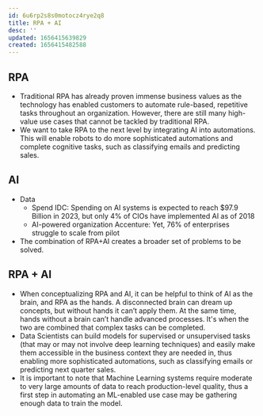```yaml
---
id: 6u6rp2s8s0motocz4rye2q8
title: RPA + AI
desc: ''
updated: 1656415639829
created: 1656415482588
---
```


## RPA

- Traditional RPA has already proven immense business values as the technology has enabled customers to automate rule-based, repetitive tasks throughout an organization. However, there are still many high-value use cases that cannot be tackled by traditional RPA.
- We want to take RPA to the next level by integrating AI into automations. This will enable robots to do more sophisticated automations and complete cognitive tasks, such as classifying emails and predicting sales.

## AI

- Data
  - Spend IDC: Spending on AI systems is expected to reach $97.9 Billion in 2023, but only 4% of CIOs have implemented AI as of 2018
  - AI-powered organization Accenture: Yet, 76% of enterprises struggle to scale from pilot
- The combination of RPA+AI creates a broader set of problems to be solved.

## RPA + AI

- When conceptualizing RPA and AI, it can be helpful to think of AI as the brain, and RPA as the hands. A disconnected brain can dream up concepts, but without hands it can’t apply them. At the same time, hands without a brain can’t handle advanced processes. It's when the two are combined that complex tasks can be completed.
- Data Scientists can build models for supervised or unsupervised tasks (that may or may not involve deep learning techniques) and easily make them accessible in the business context they are needed in, thus enabling more sophisticated automations, such as classifying emails or predicting next quarter sales.
- It is important to note that Machine Learning systems require moderate to very large amounts of data to reach production-level quality, thus a first step in automating an ML-enabled use case may be gathering enough data to train the model.
